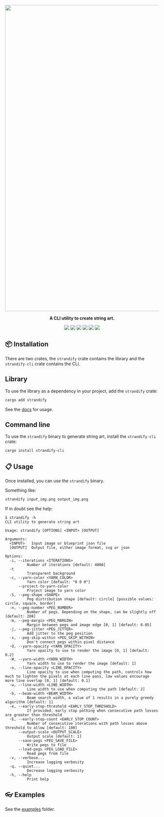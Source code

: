 <p align="center"><img src="https://i.imgur.com/4jvon2p.png" width="1000"></p>
<p align="center"><b>A CLI utility to create string art.</b></p>

<p align="center">
  <a href="https://crates.io/crates/strandify"><img src="https://img.shields.io/crates/v/strandify"></a>
  <a href="https://crates.io/crates/strandify-cli"><img src="https://img.shields.io/crates/v/strandify-cli"></a>
  <a href="https://docs.rs/strandify/latest/strandify/"><img src="https://img.shields.io/docsrs/strandify"></a>
  <a href="https://github.com/loiccoyle/strandify/actions"><img src="https://github.com/loiccoyle/strandify/actions/workflows/ci.yml/badge.svg"></a>
  <a href="./LICENSE.md"><img src="https://img.shields.io/badge/license-MIT-blue.svg"></a>
  <img src="https://img.shields.io/badge/platform-linux%20%7C%20macOS%20%7C%20windows-informational">
</p>

## 📦 Installation

There are two crates, the `strandify` crate contains the library and the `strandify-cli` crate contains the CLI.

## Library

To use the library as a dependency in your project, add the `strandify` crate:

```sh
cargo add strandify
```

See the [docs](https://docs.rs/strandify) for usage.

## Command line

To use the `strandify` binary to generate string art, install the `strandify-cli` crate:

```sh
cargo install strandify-cli
```

## 📋 Usage

Once installed, you can use the `strandify` binary.

Something like:

```sh
strandify input_img.png output_img.png
```

If in doubt see the help:

<!-- help start -->

```console
$ strandify -h
CLI utility to generate string art

Usage: strandify [OPTIONS] <INPUT> [OUTPUT]

Arguments:
  <INPUT>   Input image or blueprint json file
  [OUTPUT]  Output file, either image format, svg or json

Options:
  -i, --iterations <ITERATIONS>
          Number of iterations [default: 4000]
  -t
          Transparent background
  -c, --yarn-color <YARN_COLOR>
          Yarn color [default: "0 0 0"]
      --project-to-yarn-color
          Project image to yarn color
  -S, --peg-shape <SHAPE>
          Peg distribution shape [default: circle] [possible values: circle, square, border]
  -n, --peg-number <PEG_NUMBER>
          Number of pegs. Depending on the shape, can be slightly off [default: 288]
  -m, --peg-margin <PEG_MARGIN>
          Margin between pegs and image edge [0, 1] [default: 0.05]
  -j, --peg-jitter <PEG_JITTER>
          Add jitter to the peg position
  -s, --peg-skip-within <PEG_SKIP_WITHIN>
          Don't connect pegs within pixel distance
  -O, --yarn-opacity <YARN_OPACITY>
          Yarn opacity to use to render the image [0, 1] [default: 0.2]
  -W, --yarn-width <YARN_WIDTH>
          Yarn width to use to render the image [default: 1]
  -o, --line-opacity <LINE_OPACITY>
          Line opacity to use when computing the path, controls how much to lighten the pixels at each line pass, low values encourage more line overlap [0, 1] [default: 0.1]
  -w, --line-width <LINE_WIDTH>
          Line width to use when computing the path [default: 2]
  -b, --beam-width <BEAM_WIDTH>
          Beam search width, a value of 1 results in a purely greedy algorithm [default: 1]
  -e, --early-stop-threshold <EARLY_STOP_THRESHOLD>
          If provided, early stop pathing when consecutive path losses are greater than threshold
  -E, --early-stop-count <EARLY_STOP_COUNT>
          Number of consecutive iterations with path losses above threshold to allow [default: 100]
      --output-scale <OUTPUT_SCALE>
          Output scale [default: 1]
      --save-pegs <PEG_SAVE_FILE>
          Write pegs to file
      --load-pegs <PEG_LOAD_FILE>
          Read pegs from file
  -v, --verbose...
          Increase logging verbosity
  -q, --quiet...
          Decrease logging verbosity
  -h, --help
          Print help
```

<!-- help end -->

## 👓 Examples

See the [examples](https://github.com/loiccoyle/strandify/tree/main/examples) folder.
